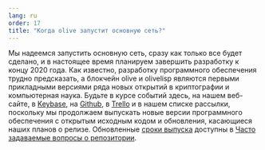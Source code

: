 ```yaml
---
lang: ru
order: 17
title: "Когда olive запустит основную сеть?"
---
```


Мы надеемся запустить основную сеть, сразу как только все будет сделано, и в настоящее время планируем завершить разработку к концу 2020 года. Как известно, разработку программного обеспечения трудно предсказать, а блокчейн olive и olivelisp являются первыми прикладными версиями ряда новых открытий в криптографии и компьютерная наука. Будьте в курсе событий здесь, на нашем веб-сайте, в [Keybase](https://keybase.io/team/olive_network.public), на [Github](https://github.com/olive-Network/), в [Trello](https://trello.com/b/ZuNx7sET/engineering-core) и в нашем списке рассылки, поскольку мы продолжаем выпускать новые версии программного обеспечения с открытым исходным кодом и обновления, касающиеся наших планов о релизе. Обновленные [сроки выпуска](https://github.com/olive-Network/olive-blockchain/wiki/FAQ#when-mainnet) доступны в [Часто задаваемые вопросы о репозитории](https://github.com/olive-Network/olive-blockchain/wiki/FAQ).
